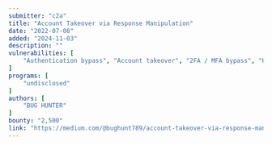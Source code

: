 ```yaml
---
submitter: "c2a"
title: "Account Takeover via Response Manipulation"
date: "2022-07-08"
added: "2024-11-03"
description: ""
vulnerabilities: [
    "Authentication bypass", "Account takeover", "2FA / MFA bypass", "HTTP response manipulation"
]
programs: [
    "undisclosed"
]
authors: [
    "BUG HUNTER"
]
bounty: "2,500"
link: "https://medium.com/@bughunt789/account-takeover-via-response-manipulation-96be568feb7e"
---
```




